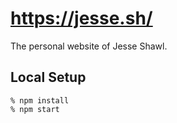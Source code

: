 # https://jesse.sh/

The personal website of Jesse Shawl.

## Local Setup

```
% npm install
% npm start
```
